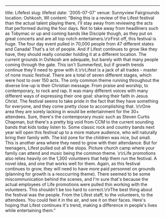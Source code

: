 ---
title: Lifefest
slug: lifefest
date: '2005-07-07'
venue: Sunnyview Fairgrounds
location: Oshkosh, WI
content: "Being this is a review of the Lifest festival than the actual talent playing
there, I'll stay away from reviewing the acts that performed during the four days.
Not to take away from headliners such as Tobymac or up and coming bands like Disciple
though, as they put on great concerts and are all top notch entertainers.\r\rFirst
off, this festival is huge. The four day event pulled in 70,000 people from 47
different states and Canada! That's a lot of people. And if Lifest continues to
grow like they have, they should really consider holding it at a different location.
The current grounds in Oshkosh are adequate, but barely with that many people
coming through the gate. This isn't Summerfest, but if growth trends continue
they'll need to grow with it.\r\rLifest is a jack of all trades - master of none
music festival. There are a total of seven different stages, which were host to
over 150 acts. The only common theme running throughout the diverse line-up is
their Christian message. From praise and worship, to contemporary, to rock and
rap. It was many different voices with many different ways of expressing their
one goal: sharing their faith in Jesus Christ. The festival seems to take pride
in the fact that they have something for everyone, and they come pretty close
to accomplishing that. \r\rOne area they are sorely lacking in would be entertainment
for the 30+ attendees. Sure, there's the contemporary music such as Steven Curtis
Chapman, but there's a pretty big void from CCM to the current sounding bands
that kids today listen to. Some classic rock and country bands next year will
open this festival up to a more mature audience, who will naturally bring their
family with. The kid zone for the children was nice, but small. This is another
area where they need to grow with their attendance. But for teenagers, Lifest
pulled out all the stops. Picture church camp where your family can attend and
music being the common theme. \r\rLife promotions also relies heavily on the 1,300
volunteers that help them run the festival. A novel idea, and one that works well
for them. Again, as this festival continues to grow, they will need to have more
paid personnel on grounds (planning for growth is a reoccurring theme). There
seemed to be some miscommunication behind the scenes, and I'm sure that's because
the actual employees of Life promotions were pulled thin working with the volunteers.
This shouldn't be too hard to correct.\r\rThe best thing about the festival was
the people. From the Lifest staff, to the volunteers, to the attendees. You could
feel it in the air, and see it on their faces. Here's hoping that Lifest continues
it's trend, making a difference in people's lives while entertaining them."